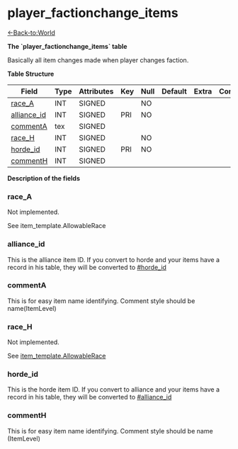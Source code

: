# player\_factionchange\_items

[<-Back-to:World](database-world)

**The \`player\_factionchange\_items\` table**

Basically all item changes made when player changes faction.

**Table Structure**

| Field            | Type | Attributes | Key | Null | Default | Extra | Comment |
| ---------------- | ---- | ---------- | --- | ---- | ------- | ----- | ------- |
| [race_A][1]      | INT  | SIGNED     |     | NO   |         |       |         |
| [alliance_id][2] | INT  | SIGNED     | PRI | NO   |         |       |         |
| [commentA][3]    | tex  | SIGNED     |     |      |         |       |         |
| [race_H][4]      | INT  | SIGNED     |     | NO   |         |       |         |
| [horde_id][5]    | INT  | SIGNED     | PRI | NO   |         |       |         |
| [commentH][6]    | INT  | SIGNED     |     |      |         |       |         |

[1]: #race_a
[2]: #alliance_id
[3]: #commenta
[4]: #race_h
[5]: #horde_id
[6]: #commenth

**Description of the fields**

### race\_A

Not implemented.

See item\_template.AllowableRace

### alliance\_id

This is the alliance item ID. If you convert to horde and your items have a record in his table, they will be converted to [\#horde\_id](#hordeid)

### commentA

This is for easy item name identifying. Comment style should be name(ItemLevel)

### race\_H

Not implemented.

See [item\_template.AllowableRace](item_template#allowablerace)

### horde\_id

This is the horde item ID. If you convert to alliance and your items have a record in his table, they will be converted to [\#alliance\_id](#allianceid)

### commentH

This is for easy item name identifying. Comment style should be name (ItemLevel)
